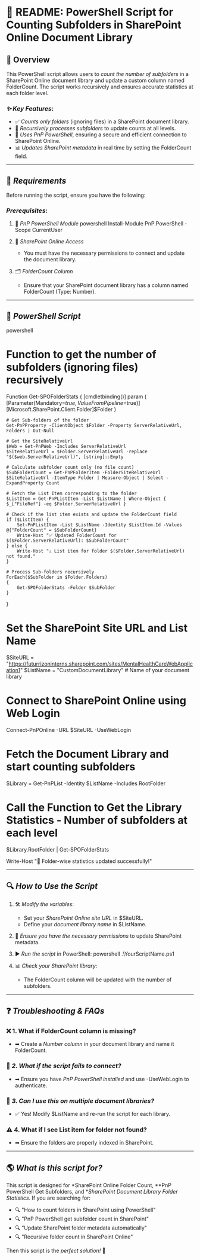 # 📂 README: PowerShell Script for Counting Subfolders in SharePoint Online Document Library

## 📝 Overview
This PowerShell script allows users to *count the number of subfolders* in a SharePoint Online document library and update a custom column named FolderCount. The script works recursively and ensures accurate statistics at each folder level.

### *✨ Key Features*:
- ✅ *Counts only folders* (ignoring files) in a SharePoint document library.
- 🔄 *Recursively processes subfolders* to update counts at all levels.
- 🔐 *Uses PnP PowerShell*, ensuring a secure and efficient connection to SharePoint Online.
- 📊 *Updates SharePoint metadata* in real time by setting the FolderCount field.

---
## 🔧 *Requirements*
Before running the script, ensure you have the following:

### *Prerequisites*:
1. 📌 *PnP PowerShell Module*
   powershell
   Install-Module PnP.PowerShell -Scope CurrentUser
   
2. 🔑 *SharePoint Online Access*
   - You must have the necessary permissions to connect and update the document library.
3. 🗂 *FolderCount Column*
   - Ensure that your SharePoint document library has a column named FolderCount (Type: Number).

---
## 🚀 *PowerShell Script*

powershell
# Function to get the number of subfolders (ignoring files) recursively
Function Get-SPOFolderStats
{
    [cmdletbinding()]
    param
    (
        [Parameter(Mandatory=$true,ValueFromPipeline=$true)][Microsoft.SharePoint.Client.Folder]$Folder
    )
    
    # Get Sub-folders of the folder
    Get-PnPProperty -ClientObject $Folder -Property ServerRelativeUrl, Folders | Out-Null

    # Get the SiteRelativeUrl
    $Web = Get-PnPWeb -Includes ServerRelativeUrl
    $SiteRelativeUrl = $Folder.ServerRelativeUrl -replace "$($web.ServerRelativeUrl)", [string]::Empty

    # Calculate subfolder count only (no file count)
    $SubFolderCount = Get-PnPFolderItem -FolderSiteRelativeUrl $SiteRelativeUrl -ItemType Folder | Measure-Object | Select -ExpandProperty Count

    # Fetch the List Item corresponding to the folder
    $ListItem = Get-PnPListItem -List $ListName | Where-Object { $_["FileRef"] -eq $Folder.ServerRelativeUrl }

    # Check if the list item exists and update the FolderCount field
    if ($ListItem) {
        Set-PnPListItem -List $ListName -Identity $ListItem.Id -Values @{"FolderCount" = $SubFolderCount}
        Write-Host "✅ Updated FolderCount for $($Folder.ServerRelativeUrl): $SubFolderCount"
    } else {
        Write-Host "⚠ List item for folder $($Folder.ServerRelativeUrl) not found."
    }

    # Process Sub-folders recursively
    ForEach($SubFolder in $Folder.Folders)
    {
        Get-SPOFolderStats -Folder $SubFolder
    }
}

# Set the SharePoint Site URL and List Name
$SiteURL = "https://futurrizoninterns.sharepoint.com/sites/MentalHealthCareWebApplication1"
$ListName = "CustomDocumentLibrary"  # Name of your document library

# Connect to SharePoint Online using Web Login
Connect-PnPOnline -URL $SiteURL -UseWebLogin

# Fetch the Document Library and start counting subfolders
$Library = Get-PnPList -Identity $ListName -Includes RootFolder

# Call the Function to Get the Library Statistics - Number of subfolders at each level
$Library.RootFolder | Get-SPOFolderStats

Write-Host "🎉 Folder-wise statistics updated successfully!"


---
## 🔍 *How to Use the Script*

1. 🛠 *Modify the variables*:
   - Set your *SharePoint Online site URL* in $SiteURL.
   - Define your *document library name* in $ListName.
2. 🔐 *Ensure you have the necessary permissions* to update SharePoint metadata.
3. ▶ *Run the script* in PowerShell:
   powershell
   .\YourScriptName.ps1
   
4. 📊 *Check your SharePoint library*:
   - The FolderCount column will be updated with the number of subfolders.

---
## ❓ *Troubleshooting & FAQs*

### ❌ **1. What if FolderCount column is missing?**
- ➡ Create a *Number column* in your document library and name it FolderCount.

### 🔑 *2. What if the script fails to connect?*
- ➡ Ensure you have *PnP PowerShell installed* and use -UseWebLogin to authenticate.

### 📁 *3. Can I use this on multiple document libraries?*
- ✅ Yes! Modify $ListName and re-run the script for each library.

### ⚠ **4. What if I see List item for folder not found?**
- ➡ Ensure the folders are properly indexed in SharePoint.

---
## 🌎 *What is this script for?*
This script is designed for *SharePoint Online Folder Count, **PnP PowerShell Get Subfolders, and **SharePoint Document Library Folder Statistics*. If you are searching for:
- 🔍 "How to count folders in SharePoint using PowerShell"
- 🔍 "PnP PowerShell get subfolder count in SharePoint"
- 🔍 "Update SharePoint folder metadata automatically"
- 🔍 "Recursive folder count in SharePoint Online"

Then this script is the *perfect solution!* 🚀
